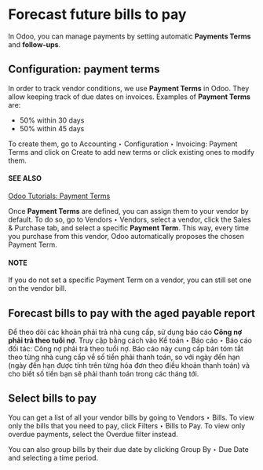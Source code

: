 # Forecast future bills to pay

In Odoo, you can manage payments by setting automatic **Payments Terms** and **follow-ups**.

## Configuration: payment terms

In order to track vendor conditions, we use **Payment Terms** in Odoo. They allow keeping track of
due dates on invoices. Examples of **Payment Terms** are:

- 50% within 30 days
- 50% within 45 days

To create them, go to Accounting ‣ Configuration ‣ Invoicing: Payment Terms and
click on Create to add new terms or click existing ones to modify them.

#### SEE ALSO
[Odoo Tutorials: Payment Terms](https://www.odoo.com/slides/slide/payment-terms-1679?fullscreen=1)

Once **Payment Terms** are defined, you can assign them to your vendor by default. To do so, go to
Vendors ‣ Vendors, select a vendor, click the Sales & Purchase tab,
and select a specific **Payment Term**. This way, every time you purchase from this vendor, Odoo
automatically proposes the chosen Payment Term.

#### NOTE
If you do not set a specific Payment Term on a vendor, you can still set one on the vendor bill.

## Forecast bills to pay with the aged payable report

Để theo dõi các khoản phải trả nhà cung cấp, sử dụng báo cáo **Công nợ phải trả theo tuổi nợ**. Truy cập bằng cách vào Kế toán ‣ Báo cáo ‣ Báo cáo đối tác: Công nợ phải trả theo tuổi nợ. Báo cáo này cung cấp bản tóm tắt theo từng nhà cung cấp về số tiền phải thanh toán, so với ngày đến hạn (ngày đến hạn được tính trên từng hóa đơn theo điều khoản thanh toán) và cho biết số tiền bạn sẽ phải thanh toán trong các tháng tới.

## Select bills to pay

You can get a list of all your vendor bills by going to Vendors ‣ Bills. To view
only the bills that you need to pay, click Filters ‣ Bills to Pay. To view only
overdue payments, select the Overdue filter instead.

You can also group bills by their due date by clicking Group By ‣ Due Date and
selecting a time period.
